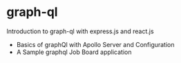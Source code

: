 # graph-ql

Introduction to graph-ql with express.js and react.js

- Basics of graphQl with Apollo Server and Configuration
- A Sample graphql Job Board application
